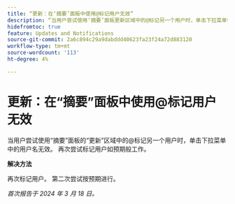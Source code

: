 ```yaml
---
title: “更新：在‘摘要’面板中使用@标记用户无效”
description: “当用户尝试使用‘摘要’面板更新区域中的@标记另一个用户时，单击下拉菜单中的用户名无效。 再次尝试标记用户如预期般工作。”
hidefromtoc: true
feature: Updates and Notifications
source-git-commit: 2a6c894c29a9dabddd40623fa23f24a72d883120
workflow-type: tm+mt
source-wordcount: '113'
ht-degree: 4%

---
```



# 更新：在“摘要”面板中使用@标记用户无效

当用户尝试使用“摘要”面板的“更新”区域中的@标记另一个用户时，单击下拉菜单中的用户名无效。 再次尝试标记用户如预期般工作。

**解决方法**

再次标记用户。 第二次尝试按预期进行。

_首次报告于 2024 年 3 月 18 日。_
